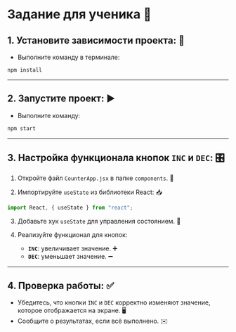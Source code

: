 # Задание для ученика 🚀

## 1. Установите зависимости проекта: 🔧
- Выполните команду в терминале:

```bash
npm install
```

---

## 2. Запустите проект: ▶️
- Выполните команду:

```bash
npm start
```

---

## 3. Настройка функционала кнопок `INC` и `DEC`: 🎛️

1. Откройте файл `CounterApp.jsx` в папке `components`. 📂

2. Импортируйте `useState` из библиотеки React: 📥

```javascript
import React, { useState } from "react";
```

3. Добавьте хук `useState` для управления состоянием. 🔄

4. Реализуйте функционал для кнопок:
    - **`INC`**: увеличивает значение. ➕
    - **`DEC`**: уменьшает значение. ➖

---

## 4. Проверка работы: ✅

- Убедитесь, что кнопки `INC` и `DEC` корректно изменяют значение, которое отображается на экране. 🖥️
- Сообщите о результатах, если всё выполнено. ✉️

